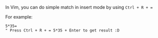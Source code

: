 In Vim, you can do simple match in insert mode by using `Ctrl + R + =`

For example:

```
5*35=
" Press Ctrl + R + = 5*35 + Enter to get result :D

```
